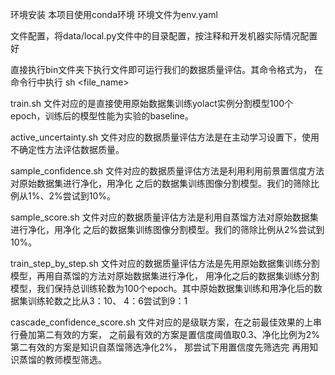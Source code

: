 环境安装 本项目使用conda环境 环境文件为env.yaml

文件配置，将data/local.py文件中的目录配置，按注释和开发机器实际情况配置好

直接执行bin文件夹下执行文件即可运行我们的数据质量评估。其命令格式为， 在命令行中执行 sh <file_name>

train.sh 文件对应的是直接使用原始数据集训练yolact实例分割模型100个epoch，训练后的模型性能为实验的baseline。

active_uncertainty.sh 文件对应的数据质量评估方法是在主动学习设置下，使用不确定性方法评估数据质量。

sample_confidence.sh 文件对应的数据质量评估方法是利用利用前景置信度方法对原始数据集进行净化，用净化
之后的数据集训练图像分割模型。我们的筛除比例从1%、2%尝试到10%。

sample_score.sh  文件对应的数据质量评估方法是利用自蒸馏方法对原始数据集进行净化，用净化
之后的数据集训练图像分割模型。我们的筛除比例从2%尝试到10%。

train_step_by_step.sh 文件对应的数据质量评估方法是先用原始数据集训练分割模型，再用自蒸馏的方法对原始数据集进行净化，
用净化之后的数据集训练分割模型，我们保持总训练轮数为100个epoch。其中原始数据集训练和用净化后的数据集训练轮数之比从3：10、
4：6尝试到9：1

cascade_confidence_score.sh 文件对应的是级联方案，在之前最佳效果的上串行叠加第二有效的方案，
之前最有效的方案是置信度阈值取0.3、净化比例为2% 第二有效的方案是知识自蒸馏筛选净化2%，
那尝试下用置信度先筛选完 再用知识蒸馏的教师模型筛选。

